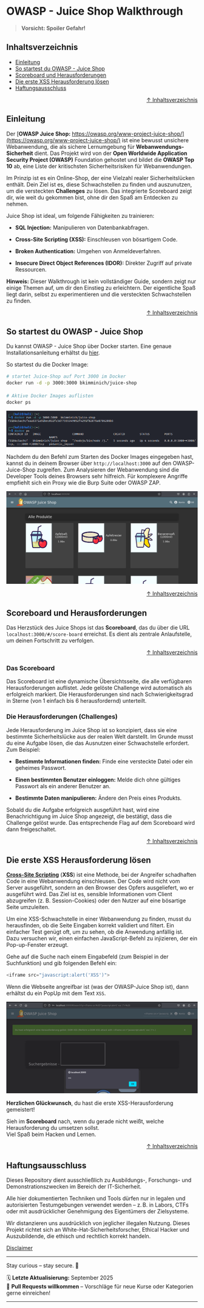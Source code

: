 # OWASP - Juice Shop Walkthrough

> **Vorsicht: Spoiler Gefahr!**


## Inhaltsverzeichnis
- [Einleitung](#einleitung)
- [So startest du OWASP - Juice Shop](#so-startest-du-owasp---juice-shop)
- [Scoreboard und Herausforderungen](#scoreboard-und-herausforderungen)
- [Die erste XSS Herausforderung lösen](#die-erste-xss-herausforderung-lösen)
- [Haftungsausschluss](#haftungsausschluss)


<div align=right>

[↑ Inhaltsverzeichnis](#inhaltsverzeichnis)

</div>

## Einleitung

Der [**OWASP Juice Shop:** https://owasp.org/www-project-juice-shop/](https://owasp.org/www-project-juice-shop/) ist eine bewusst unsichere Webanwendung, die als sichere Lernumgebung für **Webanwendungs-Sicherheit** dient. Das Projekt wird von der **Open Worldwide Application Security Project (OWASP)** Foundation gehostet und bildet die **OWASP Top 10** ab, eine Liste der kritischsten Sicherheitsrisiken für Webanwendungen.

Im Prinzip ist es ein Online-Shop, der eine Vielzahl realer Sicherheitslücken enthält. Dein Ziel ist es, diese Schwachstellen zu finden und auszunutzen, um die versteckten **Challenges** zu lösen. Das integrierte Scoreboard zeigt dir, wie weit du gekommen bist, ohne dir den Spaß am Entdecken zu nehmen.

Juice Shop ist ideal, um folgende Fähigkeiten zu trainieren:

- **SQL Injection:** Manipulieren von Datenbankabfragen.

- **Cross-Site Scripting (XSS):** Einschleusen von bösartigem Code.

- **Broken Authentication:** Umgehen von Anmeldeverfahren.

- **Insecure Direct Object References (IDOR):** Direkter Zugriff auf private Ressourcen.

**Hinweis:** Dieser Walkthrough ist kein vollständiger Guide, sondern zeigt nur einige Themen auf, um dir den Einstieg zu erleichtern. Der eigentliche Spaß liegt darin, selbst zu experimentieren und die versteckten Schwachstellen zu finden.



<div align=right>

[↑ Inhaltsverzeichnis](#inhaltsverzeichnis)

</div>

## So startest du OWASP - Juice Shop

Du kannst OWASP - Juice Shop über Docker starten. Eine genaue Installationsanleitung erhältst du [hier](/09-practice-labs/owasp/juiceShop/owasp-juice-shop_install.md).

So startest du die Docker Image:
```bash
# startet Juice-Shop auf Port 3000 im Docker
docker run -d -p 3000:3000 bkimminich/juice-shop

# Aktive Docker Images auflisten
docker ps
```

![Docker Image starten](/09-practice-labs/ressourcen/pictures/juiceshop.png)


Nachdem du den Befehl zum Starten des Docker Images eingegeben hast, kannst du in deinem Browser über `http://localhost:3000` auf den OWASP-Juice-Shop zugreifen. Zum Analysieren der Webanwendung sind die Developer Tools deines Browsers sehr hilfreich. Für komplexere Angriffe empfiehlt sich ein Proxy wie die Burp Suite oder OWASP ZAP.

![OWASP Juice Shop über den Browser starten](/09-practice-labs/ressourcen/pictures/juiceshop2.png)


<div align=right>

[↑ Inhaltsverzeichnis](#inhaltsverzeichnis)

</div>

## Scoreboard und Herausforderungen

Das Herzstück des Juice Shops ist das **Scoreboard**, das du über die URL `localhost:3000/#/score-board` erreichst. Es dient als zentrale Anlaufstelle, um deinen Fortschritt zu verfolgen.


<div align=right>

[↑ Inhaltsverzeichnis](#inhaltsverzeichnis)

</div>

### Das Scoreboard

Das Scoreboard ist eine dynamische Übersichtsseite, die alle verfügbaren Herausforderungen auflistet. Jede gelöste Challenge wird automatisch als erfolgreich markiert. Die Herausforderungen sind nach Schwierigkeitsgrad in Sterne (von 1 einfach bis 6 herausfordernd) unterteilt.


### Die Herausforderungen (Challenges)

Jede Herausforderung im Juice Shop ist so konzipiert, dass sie eine bestimmte Sicherheitslücke aus der realen Welt darstellt. Im Grunde musst du eine Aufgabe lösen, die das Ausnutzen einer Schwachstelle erfordert. Zum Beispiel:

- **Bestimmte Informationen finden:** Finde eine versteckte Datei oder ein geheimes Passwort.

- **Einen bestimmten Benutzer einloggen:** Melde dich ohne gültiges Passwort als ein anderer Benutzer an.

- **Bestimmte Daten manipulieren:** Ändere den Preis eines Produkts.

Sobald du die Aufgabe erfolgreich ausgeführt hast, wird eine Benachrichtigung im Juice Shop angezeigt, die bestätigt, dass die Challenge gelöst wurde. Das entsprechende Flag auf dem Scoreboard wird dann freigeschaltet.


<div align=right>

[↑ Inhaltsverzeichnis](#inhaltsverzeichnis)

</div>

## Die erste XSS Herausforderung lösen

[**Cross-Site Scripting**](/03-web-security/angriffe/schwachstellen/xss.md) (**XSS**) ist eine Methode, bei der Angreifer schadhaften Code in eine Webanwendung einschleusen. Der Code wird nicht vom Server ausgeführt, sondern an den Browser des Opfers ausgeliefert, wo er ausgeführt wird. Das Ziel ist es, sensible Informationen vom Client abzugreifen (z. B. Session-Cookies) oder den Nutzer auf eine bösartige Seite umzuleiten.

Um eine XSS-Schwachstelle in einer Webanwendung zu finden, musst du herausfinden, ob die Seite Eingaben korrekt validiert und filtert. Ein einfacher Test genügt oft, um zu sehen, ob die Anwendung anfällig ist. Dazu versuchen wir, einen einfachen JavaScript-Befehl zu injizieren, der ein Pop-up-Fenster erzeugt.

Gehe auf die Suche nach einem Eingabefeld (zum Beispiel in der Suchfunktion) und gib folgenden Befehl ein:

```js
<iframe src="javascript:alert('XSS')">
```

Wenn die Webseite angreifbar ist (was der OWASP-Juice Shop ist), dann erhältst du ein PopUp mit dem Text `XSS`.

![XSS-Angriff auf OWASP-Juice Shop zeigt PopUp wie erwartet](/09-practice-labs/ressourcen/pictures/juiceshop3.png)


**Herzlichen Glückwunsch**, du hast die erste XSS-Herausforderung gemeistert!

Sieh im **Scoreboard** nach, wenn du gerade nicht weißt, welche Herausforderung du umsetzen sollst.  
Viel Spaß beim Hacken und Lernen.



<div align=right>

[↑ Inhaltsverzeichnis](#inhaltsverzeichnis)

</div>

## Haftungsausschluss

Dieses Repository dient ausschließlich zu Ausbildungs-, Forschungs- und Demonstrationszwecken im Bereich der IT-Sicherheit.

Alle hier dokumentierten Techniken und Tools dürfen nur in legalen und autorisierten Testumgebungen verwendet werden – z. B. in Labors, CTFs oder mit ausdrücklicher Genehmigung des Eigentümers der Zielsysteme.

Wir distanzieren uns ausdrücklich von jeglicher illegalen Nutzung.
Dieses Projekt richtet sich an White-Hat-Sicherheitsforscher, Ethical Hacker und Auszubildende, die ethisch und rechtlich korrekt handeln.

[Disclaimer](/00-disclaimer/disclaimer.md)

--- 

Stay curious – stay secure. 🔐

🗓️ **Letzte Aktualisierung:** September 2025  
🤝 **Pull Requests willkommen** – Vorschläge für neue Kurse oder Kategorien gerne einreichen!

---
